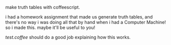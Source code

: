 make truth tables with coffeescript.

i had a homework assignment that made us generate truth tables, and there's no way i was doing all that by hand when i had a Computer Machine! so i made this. maybe it'll be useful to you!

*test.coffee* should do a good job explaining how this works.
